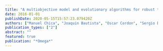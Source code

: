 ```yaml
---
title: "A multiobjective model and evolutionary algorithms for robust time and space assembly line balancing under uncertain demand"
date: 2016-01-01
publishDate: 2020-05-15T15:57:23.079420Z
authors: ["Manuel Chica", "Joaquin Bautista", "Oscar Cordon", "Sergio Damas"]
publication_types: ["2"]
abstract: ""
featured: true
publication: "*Omega*"
---
```


